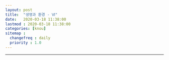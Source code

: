 ```yaml
---
layout: post
title:  "생명과 환경 - Ⅵ"
date:   2020-03-18 11:38:00 
lastmod : 2020-03-18 11:38:00
categories: [knou]
sitemap :
  changefreq : daily
  priority : 1.0
---
```






<hr>
